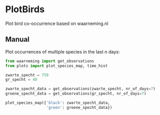 # PlotBirds
Plot bird co-occurrence based on waarneming.nl

## Manual
Plot occurrences of multiple species in the last n days:

```python
from waarneming import get_observations
from plots import plot_species_map, time_hist

zwarte_specht = 759
gr_specht = 40

zwarte_specht_data = get_observations(zwarte_specht, nr_of_days=7)
groene_specht_data = get_observations(gr_specht, nr_of_days=7)

plot_species_map({'black': zwarte_specht_data,
                  'green': groene_specht_data})
```
